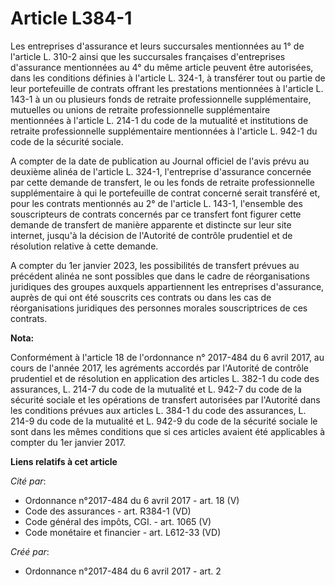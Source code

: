 # Article L384-1

Les entreprises d'assurance et leurs succursales mentionnées au 1° de l'article L. 310-2 ainsi que les succursales françaises
d'entreprises d'assurance mentionnées au 4° du même article peuvent être autorisées, dans les conditions définies à l'article
L. 324-1, à transférer tout ou partie de leur portefeuille de contrats offrant les prestations mentionnées à l'article L.
143-1 à un ou plusieurs fonds de retraite professionnelle supplémentaire, mutuelles ou unions de retraite professionnelle
supplémentaire mentionnées à l'article L. 214-1 du code de la mutualité et institutions de retraite professionnelle
supplémentaire mentionnées à l'article L. 942-1 du code de la sécurité sociale.

A compter de la date de publication au Journal officiel de l'avis prévu au deuxième alinéa de l'article L. 324-1,
l'entreprise d'assurance concernée par cette demande de transfert, le ou les fonds de retraite professionnelle supplémentaire
à qui le portefeuille de contrat concerné serait transféré et, pour les contrats mentionnés au 2° de l'article L. 143-1,
l'ensemble des souscripteurs de contrats concernés par ce transfert font figurer cette demande de transfert de manière
apparente et distincte sur leur site internet, jusqu'à la décision de l'Autorité de contrôle prudentiel et de résolution
relative à cette demande.

A compter du 1er janvier 2023, les possibilités de transfert prévues au précédent alinéa ne sont possibles que dans le cadre
de réorganisations juridiques des groupes auxquels appartiennent les entreprises d'assurance, auprès de qui ont été souscrits
ces contrats ou dans les cas de réorganisations juridiques des personnes morales souscriptrices de ces contrats.

**Nota:**

Conformément à l'article 18 de l'ordonnance n° 2017-484 du 6 avril 2017, au cours de l'année 2017, les agréments accordés par
l'Autorité de contrôle prudentiel et de résolution en application des articles L. 382-1 du code des assurances, L. 214-7 du
code de la mutualité et L. 942-7 du code de la sécurité sociale et les opérations de transfert autorisées par l'Autorité dans
les conditions prévues aux articles L. 384-1 du code des assurances, L. 214-9 du code de la mutualité et L. 942-9 du code de
la sécurité sociale le sont dans les mêmes conditions que si ces articles avaient été applicables à compter du 1er janvier
2017.

**Liens relatifs à cet article**

_Cité par_:

  - Ordonnance n°2017-484 du 6 avril 2017 - art. 18 (V)
  - Code des assurances - art. R384-1 (VD)
  - Code général des impôts, CGI. - art. 1065 (V)
  - Code monétaire et financier - art. L612-33 (VD)

_Créé par_:

  - Ordonnance n°2017-484 du 6 avril 2017 - art. 2
